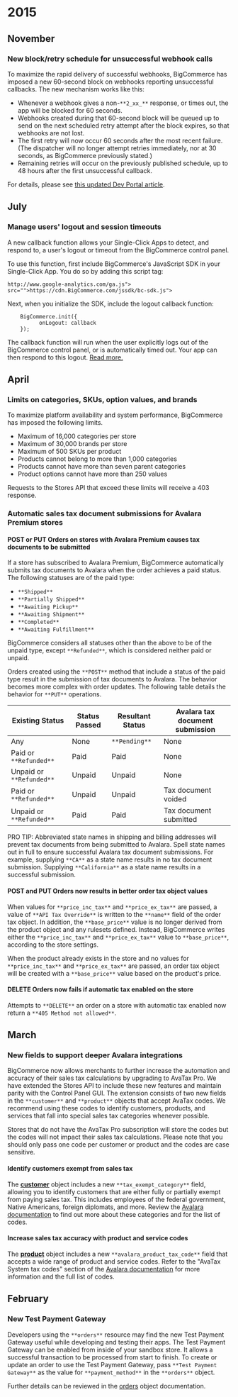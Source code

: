 # <span class="jumptarget"> 2015  </span>

## <span class="jumptarget"> November </span>

### <span class="jumptarget"> New block/retry schedule for unsuccessful webhook calls </span>

To maximize the rapid delivery of successful webhooks, BigCommerce has imposed a new 60-second block on webhooks reporting unsuccessful callbacks. The new mechanism works like this:

* Whenever a webhook gives a non-`**2_xx_**` response, or times out, the app will be blocked for 60 seconds.
* Webhooks created during that 60-second block will be queued up to send on the next scheduled retry attempt after the block expires, so that webhooks are not lost.
* The first retry will now occur 60 seconds after the most recent failure. (The dispatcher will no longer attempt retries immediately, nor at 30 seconds, as BigCommerce previously stated.)
* Remaining retries will occur on the previously published schedule, up to 48 hours after the first unsuccessful callback.

For details, please see [this updated Dev Portal article][1].

[1]: /api#webhooks-getting-started

## <span class="jumptarget"> July </span>

### <span class="jumptarget"> Manage users' logout and session timeouts </span>

A new callback function allows your Single-Click Apps to detect, and respond to, a user's logout or timeout from the BigCommerce control panel.

To use this function, first include BigCommerce's JavaScript SDK in your Single-Click App. You do so by adding this script tag:

    http://www.google-analytics.com/ga.js"> src="">https://cdn.BigCommerce.com/jssdk/bc-sdk.js">

Next, when you initialize the SDK, include the logout callback function:

```
    BigCommerce.init({
          onLogout: callback
    });
```

The callback function will run when the user explicitly logs out of the BigCommerce control panel, or is automatically timed out. Your app can then respond to this logout. [Read more.][2]

[2]: /api#using-oauth-intro

## <span class="jumptarget"> April </span>

### <span class="jumptarget"> Limits on categories, SKUs, option values, and brands </span>

To maximize platform availability and system performance, BigCommerce has imposed the following limits.

* Maximum of 16,000 categories per store
* Maximum of 30,000 brands per store
* Maximum of 500 SKUs per product
* Products cannot belong to more than 1,000 categories
* Products cannot have more than seven parent categories
* Product options cannot have more than 250 values

Requests to the Stores API that exceed these limits will receive a 403 response.  

### <span class="jumptarget"> Automatic sales tax document submissions for Avalara Premium stores </span>

#### <span class="jumptarget"> POST or PUT Orders on stores with Avalara Premium causes tax documents to be submitted </span>

If a store has subscribed to Avalara Premium, BigCommerce automatically submits tax documents to Avalara when the order achieves a paid status. The following statuses are of the paid type:

* `**Shipped**`
* `**Partially Shipped**`
* `**Awaiting Pickup**`
* `**Awaiting Shipment**`
* `**Completed**`
* `**Awaiting Fulfillment**`

BigCommerce considers all statuses other than the above to be of the unpaid type, except `**Refunded**`, which is considered neither paid or unpaid.

Orders created using the `**POST**` method that include a status of the paid type result in the submission of tax documents to Avalara. The behavior becomes more complex with order updates. The following table details the behavior for `**PUT**` operations.

| Existing Status | Status Passed | Resultant Status | Avalara tax document submission |
| ---| --- | --- | ---|
| Any | None | `**Pending**` | None |
| Paid or `**Refunded**` | Paid | Paid | None |
| Unpaid or `**Refunded**` | Unpaid | Unpaid | None |
| Paid or `**Refunded**` | Unpaid | Unpaid | Tax document voided |
| Unpaid or `**Refunded**` | Paid | Paid | Tax document submitted |

PRO TIP: Abbreviated state names in shipping and billing addresses will prevent tax documents from being submitted to Avalara. Spell state names out in full to ensure successful Avalara tax document submissions. For example, supplying `**CA**` as a state name results in no tax document submission. Supplying `**California**` as a state name results in a successful submission.

#### <span class="jumptarget"> POST and PUT Orders now results in better order tax object values </span>

When values for `**price_inc_tax**` and `**price_ex_tax**` are passed, a value of `**API Tax Override**` is written to the `**name**` field of the order tax object. In addition, the `**base_price**` value is no longer derived from the product object and any rulesets defined. Instead, BigCommerce writes either the `**price_inc_tax**` and `**price_ex_tax**` value to `**base_price**`, according to the store settings.

When the product already exists in the store and no values for `**price_inc_tax**` and `**price_ex_tax**` are passed, an order tax object will be created with a `**base_price**` value based on the product's price.

#### <span class="jumptarget"> DELETE Orders now fails if automatic tax enabled on the store </span>

Attempts to `**DELETE**` an order on a store with automatic tax enabled now return a `**405 Method not allowed**`.  

## <span class="jumptarget"> March </span>

### <span class="jumptarget"> New fields to support deeper Avalara integrations </span>

BigCommerce now allows merchants to further increase the automation and accuracy of their sales tax calculations by upgrading to AvaTax Pro. We have extended the Stores API to include these new features and maintain parity with the Control Panel GUI. The extension consists of two new fields in the `**customer**` and `**product**` objects that accept AvaTax codes. We recommend using these codes to identify customers, products, and services that fall into special sales tax categories whenever possible.

Stores that do not have the AvaTax Pro subscription will store the codes but the codes will not impact their sales tax calculations. Please note that you should only pass one code per customer or product and the codes are case sensitive.

#### <span class="jumptarget"> Identify customers exempt from sales tax </span>

The [**customer**][3] object includes a new `**tax_exempt_category**` field, allowing you to identify customers that are either fully or partially exempt from paying sales tax. This includes employees of the federal government, Native Americans, foreign diplomats, and more. Review the [Avalara documentation][4] to find out more about these categories and for the list of codes.

#### <span class="jumptarget"> Increase sales tax accuracy with product and service codes

The [**product**][5] object includes a new `**avalara_product_tax_code**` field that accepts a wide range of product and service codes. Refer to the "AvaTax System tax codes" section of the [Avalara documentation][6] for more information and the full list of codes.

[3]: /api/v2#customer
[4]: http://developer.avalara.com/api-docs/designing-your-integration/handling-tax-exempt-customers
[5]: /api/v2#product
[6]: https://help.avalara.com/000_AvaTax_Calc/000AvaTaxCalc_User_Guide/040_Managing_Tax_Profiles/050_Tax_Codes/001_What_is_a_Tax_Code

## <span class="jumptarget"> February </span>

### <span class="jumptarget"> New Test Payment Gateway </span>

Developers using the `**orders**` resource may find the new Test Payment Gateway useful while developing and testing their apps. The Test Payment Gateway can be enabled from inside of your sandbox store. It allows a successful transaction to be processed from start to finish. To create or update an order to use the Test Payment Gateway, pass `**Test Payment Gateway**` as the value for `**payment_method**` in the `**orders**` object.

Further details can be reviewed in the [orders][7] object documentation.

[7]: /api/v2#order